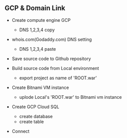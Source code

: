## GCP &  Domain Link

+ Create compute engine GCP
    - DNS 1,2,3,4 copy
    
+ whois.com(Godaddy.com) DNS setting
    - DNS 1,2,3,4 paste
    
+ Save source code to Github repository
+ Build source code from Local environment
    - export project as name of 'ROOT.war'
+ Create Bitnami VM instance
    - uplode Local's 'ROOT.war' to Bitnami vm instance
    
+ Create GCP Cloud SQL
    - create database
    - create table
    
+ Connect 
 